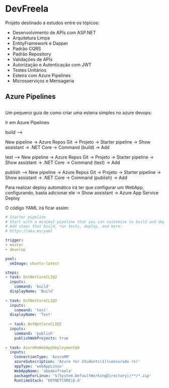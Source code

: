 # DevFreela
Projeto destinado a estudos entre os tópicos:

 - Desenvolvimento de APIs com ASP.NET
 - Arquitetura Limpa
 - EntityFramework e Dapper
 - Padrão CQRS
 - Padrão Repository
 - Validações de APIs
 - Autorização e Autenticação com JWT
 - Testes Unitários
 - Esteira com Azure Pipelines
 - Microsserviços e Mensageria
 
## Azure Pipelines <h2>
Um pequeno guia de como criar uma esteira simples no azure devops:

Ir em Azure Pipelines

build -->

New pipeline -> Azure Repos Git -> Projeto -> Starter pipeline -> Show assistant -> .NET Core -> Command (build) -> Add 

test -->
New pipeline -> Azure Repos Git -> Projeto -> Starter pipeline -> Show assistant -> .NET Core -> Command (test) -> Add 

publish -->
New pipeline -> Azure Repos Git -> Projeto -> Starter pipeline -> Show assistant -> .NET Core -> Command (publish) -> Add 

Para realizar deploy automático irá ter que configurar um WebApp, configurando, basta adicionar ele -> Show assistant -> Azure App Service Deploy

O código YAML irá ficar assim:

```yaml
# Starter pipeline
# Start with a minimal pipeline that you can customize to build and deploy your code.
# Add steps that build, run tests, deploy, and more:
# https://aka.ms/yaml

trigger:
- master
- develop

pool:
  vmImage: ubuntu-latest

steps:
- task: DotNetCoreCLI@2
  inputs:
    command: 'build'
  displayName: 'Build'
  
- task: DotNetCoreCLI@2
  inputs:
    command: 'test'
  displayName: 'Test'
  
  - task: DotNetCoreCLI@2
  inputs:
    command: 'publish'
    publishWebProjects: true
  
- task: AzureRmWebAppDeployment@4
  inputs:
    ConnectionType: 'AzureRM'
    azureSubscription: 'Azure for Students(1)(censurado rs)'
    appType: 'webAppLinux'
    WebAppName: 'abedevfreela'
    packageForLinux: '$(System.DefaultWorkingDirectory)/**/*.zip'
    RuntimeStack: 'DOTNETCORE|6.0'
```
